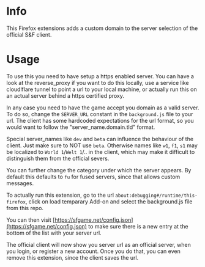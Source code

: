 # Info

This Firefox extensions adds a custom domain to the server selection of the
official S&F client.

# Usage

To use this you need to have setup a https enabled server.
You can have a look at the reverse_proxy if you want to do this locally, use
a service like cloudlflare tunnel to point a url to your local machine, or
actually run this on an actual server behind a https certified proxy.

In any case you need to have the game accept you domain as a valid server. To
do so, change the `SERVER_URL` constant in the `background.js` file to your url.
The client has some hardcoded expectations for the url format, so you would
want to follow the "server_name.domain.tld" format.

Special server_names like `dev` and `beta` can influence the behaviour of the
client. Just make sure to NOT use `beta`. Otherwise names like `w1`, `f1`, `s1`
may be localized to `World 1`/`Welt 1`/.. in the client, which may make it
difficult to distinguish them from the official severs.

You can further change the category under which the server appears. By default
this defaults to `fu` for fused servers, since that allows custom messages.

To actually run this extension, go to the url `about:debugging#/runtime/this-firefox`,
click on load temparary Add-on and select the background.js file from this repo.

You can then visit [https://sfgame.net/config.json](https://sfgame.net/config.json)
to make sure there is a new entry at the bottom of the list with your server url.

The official client will now show you server url as an official server, when
you login, or register a new account. Once you do that, you can even
remove this extension, since the client saves the url.
